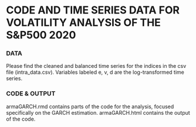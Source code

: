 # CODE AND TIME SERIES DATA FOR VOLATILITY ANALYSIS OF THE S&P500 2020

### DATA

Please find the cleaned and balanced time series for the indices in the csv file (intra_data.csv). Variables labeled e, v, d are the log-transformed time series.

### CODE & OUTPUT

armaGARCH.rmd contains parts of the code for the analysis, focused specifically on the GARCH estimation.
armaGARCH.html contains the output of the code.
